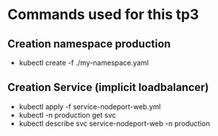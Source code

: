 # Commands used for this tp3
## Creation namespace production
* kubectl create -f ./my-namespace.yaml
## Creation Service (implicit loadbalancer)
* kubectl apply -f service-nodeport-web.yml
* kubectl -n production get svc
* kubectl describe svc service-nodeport-web -n production